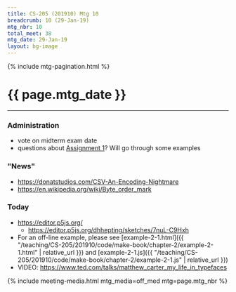 ```yaml
---
title: CS-205 (201910) Mtg 10
breadcrumb: 10 (29-Jan-19)
mtg_nbr: 10
total_meet: 38
mtg_date: 29-Jan-19
layout: bg-image
---
```

{% include mtg-pagination.html %}
<h1 class="text-center">{{ page.mtg_date }}</h1>
<hr />

### Administration
* vote on midterm exam date
* questions about [Assignment 1](../assignments.html)? Will go through some examples

### "News"
* <https://donatstudios.com/CSV-An-Encoding-Nightmare>
* <https://en.wikipedia.org/wiki/Byte_order_mark>

### Today
* <https://editor.p5js.org/>
  * <https://editor.p5js.org/dhhepting/sketches/7nuL-C9Hxh>
* For an off-line example, please see [example-2-1.html]({{ "/teaching/CS-205/201910/code/make-book/chapter-2/example-2-1.html" | relative_url }}) and [example-2-1.js]({{ "/teaching/CS-205/201910/code/make-book/chapter-2/example-2-1.js" | relative_url }})
* VIDEO: <https://www.ted.com/talks/matthew_carter_my_life_in_typefaces>


{% include meeting-media.html mtg_media=off_med mtg=page.mtg_nbr %}
